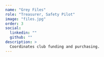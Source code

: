 ```yaml
---
name: "Grey Files"
role: "Treasurer, Safety Pilot"
image: "files.jpg"
order: 3
social:
  linkedin: ""
  github: ""
description: >
  Coordinates club funding and purchasing.
---
```

